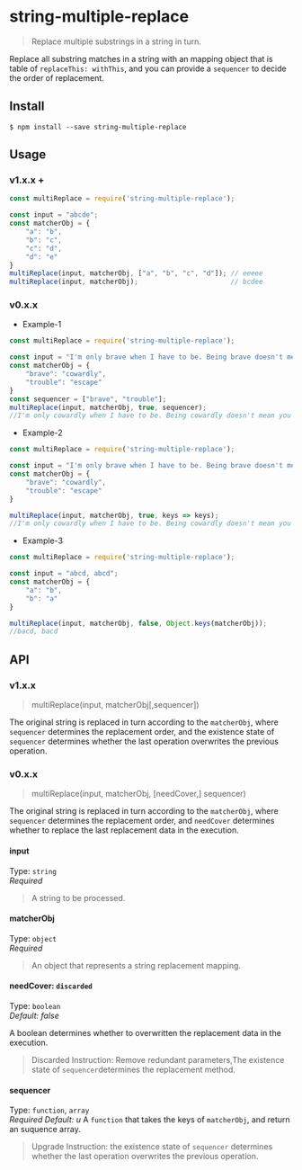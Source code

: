 # string-multiple-replace
> Replace multiple substrings in a string in turn.


Replace all substring matches in a string with an mapping object that is table of `replaceThis: withThis`, and you can provide a `sequencer` to decide the order of replacement.

## Install
```
$ npm install --save string-multiple-replace
```

## Usage
### v1.x.x +
```js
const multiReplace = require('string-multiple-replace');

const input = "abcde";
const matcherObj = {
    "a": "b",
    "b": "c",
    "c": "d",
    "d": "e"
}
multiReplace(input, matcherObj, ["a", "b", "c", "d"]); // eeeee
multiReplace(input, matcherObj);                       // bcdee
```

### v0.x.x
- Example-1
```js
const multiReplace = require('string-multiple-replace');

const input = "I'm only brave when I have to be. Being brave doesn't mean you go looking for trouble.";
const matcherObj = {
    "brave": "cowardly",
    "trouble": "escape"
}
const sequencer = ["brave", "trouble"];
multiReplace(input, matcherObj, true, sequencer);
//I'm only cowardly when I have to be. Being cowardly doesn't mean you go looking for escape.

```

- Example-2
```js
const multiReplace = require('string-multiple-replace');

const input = "I'm only brave when I have to be. Being brave doesn't mean you go looking for trouble.";
const matcherObj = {
    "brave": "cowardly",
    "trouble": "escape"
}

multiReplace(input, matcherObj, true, keys => keys);
//I'm only cowardly when I have to be. Being cowardly doesn't mean you go looking for escape.

```

- Example-3
```js
const multiReplace = require('string-multiple-replace');

const input = "abcd, abcd";
const matcherObj = {
    "a": "b",
    "b": "a"
}

multiReplace(input, matcherObj, false, Object.keys(matcherObj));
//bacd, bacd

```

## API
### v1.x.x
> multiReplace(input, matcherObj[,sequencer])

The original string is replaced in turn according to the `matcherObj`, where `sequencer` determines the replacement order, and the existence state of `sequencer` determines whether the last operation overwrites the previous operation.


### v0.x.x
> multiReplace(input, matcherObj, [needCover,] sequencer)

The original string is replaced in turn according to the `matcherObj`, where `sequencer` determines the replacement order, and `needCover` determines whether to replace the last replacement data in the execution.

#### input

Type: `string`   
*Required*

> A string to be processed.

#### matcherObj
Type: `object`  
*Required*

> An object that represents a string replacement mapping.

#### needCover:  `discarded`
Type: `boolean`  
*Default: false*

A boolean determines whether to overwritten the replacement data in the execution.

>  Discarded Instruction: Remove redundant parameters,The existence state of `sequencer`determines the replacement method.

#### sequencer

Type: `function`, `array`  
*Required* 
*Default: u*
A `function` that takes the keys of `matcherObj`, and return an suquence array.
>Upgrade Instruction: the existence state of `sequencer` determines whether the last operation overwrites the previous operation.
